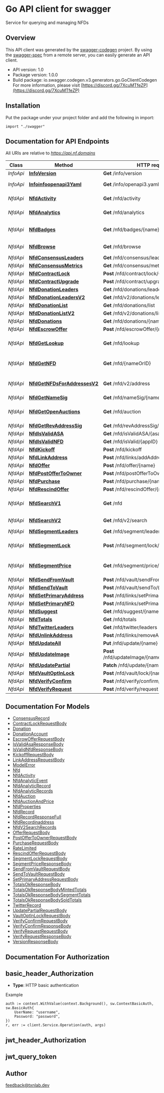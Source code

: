 # Go API client for swagger

Service for querying and managing NFDs

## Overview
This API client was generated by the [swagger-codegen](https://github.com/swagger-api/swagger-codegen) project.  By using the [swagger-spec](https://github.com/swagger-api/swagger-spec) from a remote server, you can easily generate an API client.

- API version: 1.0
- Package version: 1.0.0
- Build package: io.swagger.codegen.v3.generators.go.GoClientCodegen
For more information, please visit [https://discord.gg/7XcuMTfeZP](https://discord.gg/7XcuMTfeZP)

## Installation
Put the package under your project folder and add the following in import:
```golang
import "./swagger"
```

## Documentation for API Endpoints

All URIs are relative to *https://api.nf.domains*

Class | Method | HTTP request | Description
------------ | ------------- | ------------- | -------------
*InfoApi* | [**InfoVersion**](docs/InfoApi.md#infoversion) | **Get** /info/version | version info
*InfoApi* | [**Infoinfoopenapi3Yaml**](docs/InfoApi.md#infoinfoopenapi3yaml) | **Get** /info/openapi3.yaml | Download ./pubfiles/openapi3.yaml
*NfdApi* | [**NfdActivity**](docs/NfdApi.md#nfdactivity) | **Get** /nfd/activity | Fetch change activity for an NFD
*NfdApi* | [**NfdAnalytics**](docs/NfdApi.md#nfdanalytics) | **Get** /nfd/analytics | Fetch NFD analytics via various filters
*NfdApi* | [**NfdBadges**](docs/NfdApi.md#nfdbadges) | **Get** /nfd/badges/{name} | Fetch badge information (donations/etc) for an NFD
*NfdApi* | [**NfdBrowse**](docs/NfdApi.md#nfdbrowse) | **Get** /nfd/browse | Browse NFDs via various filters
*NfdApi* | [**NfdConsensusLeaders**](docs/NfdApi.md#nfdconsensusleaders) | **Get** /nfd/consensus/leaders | consensusLeaders nfd
*NfdApi* | [**NfdConsensusMetrics**](docs/NfdApi.md#nfdconsensusmetrics) | **Get** /nfd/consensus/metrics | consensusMetrics nfd
*NfdApi* | [**NfdContractLock**](docs/NfdApi.md#nfdcontractlock) | **Post** /nfd/contract/lock/{name} | contractLock nfd
*NfdApi* | [**NfdContractUpgrade**](docs/NfdApi.md#nfdcontractupgrade) | **Post** /nfd/contract/upgrade/{name} | contractUpgrade nfd
*NfdApi* | [**NfdDonationLeaders**](docs/NfdApi.md#nfddonationleaders) | **Get** /nfd/donations/leaders/{address} | donationLeaders nfd
*NfdApi* | [**NfdDonationLeadersV2**](docs/NfdApi.md#nfddonationleadersv2) | **Get** /nfd/v2/donations/leaders/{name} | donationLeadersV2 nfd
*NfdApi* | [**NfdDonationList**](docs/NfdApi.md#nfddonationlist) | **Get** /nfd/donations/list | donationList nfd
*NfdApi* | [**NfdDonationListV2**](docs/NfdApi.md#nfddonationlistv2) | **Get** /nfd/v2/donations/list | donationListV2 nfd
*NfdApi* | [**NfdDonations**](docs/NfdApi.md#nfddonations) | **Get** /nfd/donations/{name} | donations nfd
*NfdApi* | [**NfdEscrowOffer**](docs/NfdApi.md#nfdescrowoffer) | **Post** /nfd/escrowOffer/{name} | escrowOffer nfd
*NfdApi* | [**NfdGetLookup**](docs/NfdApi.md#nfdgetlookup) | **Get** /nfd/lookup | Reverse Address lookup with results returned per address
*NfdApi* | [**NfdGetNFD**](docs/NfdApi.md#nfdgetnfd) | **Get** /nfd/{nameOrID} | Get a specific NFD by name or by its application ID
*NfdApi* | [**NfdGetNFDsForAddressesV2**](docs/NfdApi.md#nfdgetnfdsforaddressesv2) | **Get** /nfd/v2/address | Reverse Address lookup with results returned per address
*NfdApi* | [**NfdGetNameSig**](docs/NfdApi.md#nfdgetnamesig) | **Get** /nfd/nameSig/{name} | getNameSig nfd
*NfdApi* | [**NfdGetOpenAuctions**](docs/NfdApi.md#nfdgetopenauctions) | **Get** /nfd/auction | Get all open auctions or those open for a particular name
*NfdApi* | [**NfdGetRevAddressSig**](docs/NfdApi.md#nfdgetrevaddresssig) | **Get** /nfd/revAddressSig/{address} | getRevAddressSig nfd
*NfdApi* | [**NfdIsValidASA**](docs/NfdApi.md#nfdisvalidasa) | **Get** /nfd/isValidASA/{asaID} | isValidASA nfd
*NfdApi* | [**NfdIsValidNFD**](docs/NfdApi.md#nfdisvalidnfd) | **Get** /nfd/isValid/{appID} | isValidNFD nfd
*NfdApi* | [**NfdKickoff**](docs/NfdApi.md#nfdkickoff) | **Post** /nfd/kickoff | kickoff nfd
*NfdApi* | [**NfdLinkAddress**](docs/NfdApi.md#nfdlinkaddress) | **Post** /nfd/links/addAddress/{name} | linkAddress nfd
*NfdApi* | [**NfdOffer**](docs/NfdApi.md#nfdoffer) | **Post** /nfd/offer/{name} | offer nfd
*NfdApi* | [**NfdPostOfferToOwner**](docs/NfdApi.md#nfdpostoffertoowner) | **Post** /nfd/postOfferToOwner/{name} | postOfferToOwner nfd
*NfdApi* | [**NfdPurchase**](docs/NfdApi.md#nfdpurchase) | **Post** /nfd/purchase/{name} | purchase nfd
*NfdApi* | [**NfdRescindOffer**](docs/NfdApi.md#nfdrescindoffer) | **Post** /nfd/rescindOffer/{name} | rescindOffer nfd
*NfdApi* | [**NfdSearchV1**](docs/NfdApi.md#nfdsearchv1) | **Get** /nfd | [DEPRECATED] Search for NFDs based on select lookup criteria
*NfdApi* | [**NfdSearchV2**](docs/NfdApi.md#nfdsearchv2) | **Get** /nfd/v2/search | Search NFDs via various filters
*NfdApi* | [**NfdSegmentLeaders**](docs/NfdApi.md#nfdsegmentleaders) | **Get** /nfd/segment/leaders | segmentLeaders nfd
*NfdApi* | [**NfdSegmentLock**](docs/NfdApi.md#nfdsegmentlock) | **Post** /nfd/segment/lock/{name} | Lock/Unlock an NFD segment - specifying open price if unlocking
*NfdApi* | [**NfdSegmentPrice**](docs/NfdApi.md#nfdsegmentprice) | **Get** /nfd/segment/price/{name} | Returns cost to mint a named segment off a particular root.
*NfdApi* | [**NfdSendFromVault**](docs/NfdApi.md#nfdsendfromvault) | **Post** /nfd/vault/sendFrom/{name} | sendFromVault nfd
*NfdApi* | [**NfdSendToVault**](docs/NfdApi.md#nfdsendtovault) | **Post** /nfd/vault/sendTo/{name} | sendToVault nfd
*NfdApi* | [**NfdSetPrimaryAddress**](docs/NfdApi.md#nfdsetprimaryaddress) | **Post** /nfd/links/setPrimaryAddress/{name} | setPrimaryAddress nfd
*NfdApi* | [**NfdSetPrimaryNFD**](docs/NfdApi.md#nfdsetprimarynfd) | **Post** /nfd/links/setPrimaryNFD/{name} | setPrimaryNFD nfd
*NfdApi* | [**NfdSuggest**](docs/NfdApi.md#nfdsuggest) | **Get** /nfd/suggest/{name} | suggest nfd
*NfdApi* | [**NfdTotals**](docs/NfdApi.md#nfdtotals) | **Get** /nfd/totals | totals nfd
*NfdApi* | [**NfdTwitterLeaders**](docs/NfdApi.md#nfdtwitterleaders) | **Get** /nfd/twitter/leaders | twitterLeaders nfd
*NfdApi* | [**NfdUnlinkAddress**](docs/NfdApi.md#nfdunlinkaddress) | **Post** /nfd/links/removeAddress/{name} | unlinkAddress nfd
*NfdApi* | [**NfdUpdateAll**](docs/NfdApi.md#nfdupdateall) | **Put** /nfd/update/{name} | updateAll nfd
*NfdApi* | [**NfdUpdateImage**](docs/NfdApi.md#nfdupdateimage) | **Post** /nfd/updateImage/{name}/{sender}/{which} | updateImage nfd
*NfdApi* | [**NfdUpdatePartial**](docs/NfdApi.md#nfdupdatepartial) | **Patch** /nfd/update/{name} | updatePartial nfd
*NfdApi* | [**NfdVaultOptInLock**](docs/NfdApi.md#nfdvaultoptinlock) | **Post** /nfd/vault/lock/{name} | vaultOptInLock nfd
*NfdApi* | [**NfdVerifyConfirm**](docs/NfdApi.md#nfdverifyconfirm) | **Post** /nfd/verify/confirm/{id} | verifyConfirm nfd
*NfdApi* | [**NfdVerifyRequest**](docs/NfdApi.md#nfdverifyrequest) | **Post** /nfd/verify/request | verifyRequest nfd

## Documentation For Models

 - [ConsensusRecord](docs/ConsensusRecord.md)
 - [ContractLockRequestBody](docs/ContractLockRequestBody.md)
 - [Donation](docs/Donation.md)
 - [DonationAccount](docs/DonationAccount.md)
 - [EscrowOfferRequestBody](docs/EscrowOfferRequestBody.md)
 - [IsValidAsaResponseBody](docs/IsValidAsaResponseBody.md)
 - [IsValidNfdResponseBody](docs/IsValidNfdResponseBody.md)
 - [KickoffRequestBody](docs/KickoffRequestBody.md)
 - [LinkAddressRequestBody](docs/LinkAddressRequestBody.md)
 - [ModelError](docs/ModelError.md)
 - [Nfd](docs/Nfd.md)
 - [NfdActivity](docs/NfdActivity.md)
 - [NfdAnalyticEvent](docs/NfdAnalyticEvent.md)
 - [NfdAnalyticRecord](docs/NfdAnalyticRecord.md)
 - [NfdAnalyticRecords](docs/NfdAnalyticRecords.md)
 - [NfdAuction](docs/NfdAuction.md)
 - [NfdAuctionAndPrice](docs/NfdAuctionAndPrice.md)
 - [NfdProperties](docs/NfdProperties.md)
 - [NfdRecord](docs/NfdRecord.md)
 - [NfdRecordResponseFull](docs/NfdRecordResponseFull.md)
 - [NfdRecordinaddress](docs/NfdRecordinaddress.md)
 - [NfdV2SearchRecords](docs/NfdV2SearchRecords.md)
 - [OfferRequestBody](docs/OfferRequestBody.md)
 - [PostOfferToOwnerRequestBody](docs/PostOfferToOwnerRequestBody.md)
 - [PurchaseRequestBody](docs/PurchaseRequestBody.md)
 - [RateLimited](docs/RateLimited.md)
 - [RescindOfferRequestBody](docs/RescindOfferRequestBody.md)
 - [SegmentLockRequestBody](docs/SegmentLockRequestBody.md)
 - [SegmentPriceResponseBody](docs/SegmentPriceResponseBody.md)
 - [SendFromVaultRequestBody](docs/SendFromVaultRequestBody.md)
 - [SendToVaultRequestBody](docs/SendToVaultRequestBody.md)
 - [SetPrimaryAddressRequestBody](docs/SetPrimaryAddressRequestBody.md)
 - [TotalsOkResponseBody](docs/TotalsOkResponseBody.md)
 - [TotalsOkResponseBodyMintedTotals](docs/TotalsOkResponseBodyMintedTotals.md)
 - [TotalsOkResponseBodySegmentTotals](docs/TotalsOkResponseBodySegmentTotals.md)
 - [TotalsOkResponseBodySoldTotals](docs/TotalsOkResponseBodySoldTotals.md)
 - [TwitterRecord](docs/TwitterRecord.md)
 - [UpdatePartialRequestBody](docs/UpdatePartialRequestBody.md)
 - [VaultOptInLockRequestBody](docs/VaultOptInLockRequestBody.md)
 - [VerifyConfirmRequestBody](docs/VerifyConfirmRequestBody.md)
 - [VerifyConfirmResponseBody](docs/VerifyConfirmResponseBody.md)
 - [VerifyRequestRequestBody](docs/VerifyRequestRequestBody.md)
 - [VerifyRequestResponseBody](docs/VerifyRequestResponseBody.md)
 - [VersionResponseBody](docs/VersionResponseBody.md)

## Documentation For Authorization

## basic_header_Authorization
- **Type**: HTTP basic authentication

Example
```golang
auth := context.WithValue(context.Background(), sw.ContextBasicAuth, sw.BasicAuth{
	UserName: "username",
	Password: "password",
})
r, err := client.Service.Operation(auth, args)
```
## jwt_header_Authorization
## jwt_query_token

## Author

feedback@txnlab.dev
